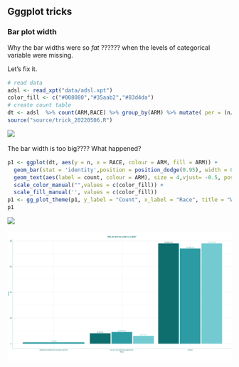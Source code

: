 Gggplot tricks
--------------

### Bar plot width

Why the bar widths were so *fat* ?????? when the levels of categorical
variable were missing.

Let’s fix it.

``` r
# read data
adsl <- read_xpt("data/adsl.xpt")
color_fill <- c("#008080","#35aab2","#83d4da")
# create count table
dt <- adsl  %>% count(ARM,RACE) %>% group_by(ARM) %>% mutate( per = (n/ sum(n))*100) %>% mutate( count = paste0(n, " (", sprintf('%.1f', per), "%)"))
source("source/trick_20220506.R")
```

![](friday-tricks_files/figure-markdown_github/unnamed-chunk-1-1.png)

The bar width is too big???? What happened?

``` r
p1 <- ggplot(dt, aes(y = n, x = RACE, colour = ARM, fill = ARM)) +
  geom_bar(stat = 'identity',position = position_dodge(0.95), width = 0.9) +
  geom_text(aes(label = count, colour = ARM), size = 4,vjust= -0.5, position = position_dodge(0.95)) +
  scale_color_manual("",values = c(color_fill)) + 
  scale_fill_manual('', values = c(color_fill))
p1 <- gg_plot_theme(p1, y_label = "Count", x_label = "Race", title = "Why the first bar width is so BIG?", legend = "none")
p1
```

![](friday-tricks_files/figure-markdown_github/unnamed-chunk-2-1.png)

![plot](figures/p1.png)
